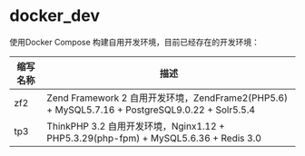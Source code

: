 # docker_dev
使用Docker Compose 构建自用开发环境，目前已经存在的开发环境：

| 缩写名称 | 描述 |
| ------------- | ------------- |
| zf2  | Zend Framework 2 自用开发环境，ZendFrame2(PHP5.6) + MySQL5.7.16 + PostgreSQL9.0.22 + Solr5.5.4  |
| tp3  | ThinkPHP 3.2 自用开发环境，Nginx1.12 + PHP5.3.29(php-fpm) + MySQL5.6.36 + Redis 3.0  |
